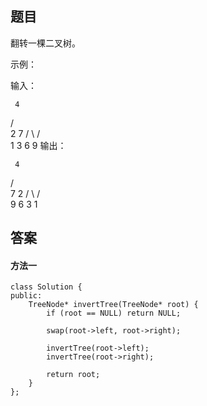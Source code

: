 ## 题目 
翻转一棵二叉树。

示例：

输入：

     4
   /   \
  2     7
 / \   / \
1   3 6   9
输出：

     4
   /   \
  7     2
 / \   / \
9   6 3   1

## 答案

#### 方法一

```
class Solution {
public:
    TreeNode* invertTree(TreeNode* root) {
        if (root == NULL) return NULL;

        swap(root->left, root->right);

        invertTree(root->left);
        invertTree(root->right);

        return root;
    }
};
```
